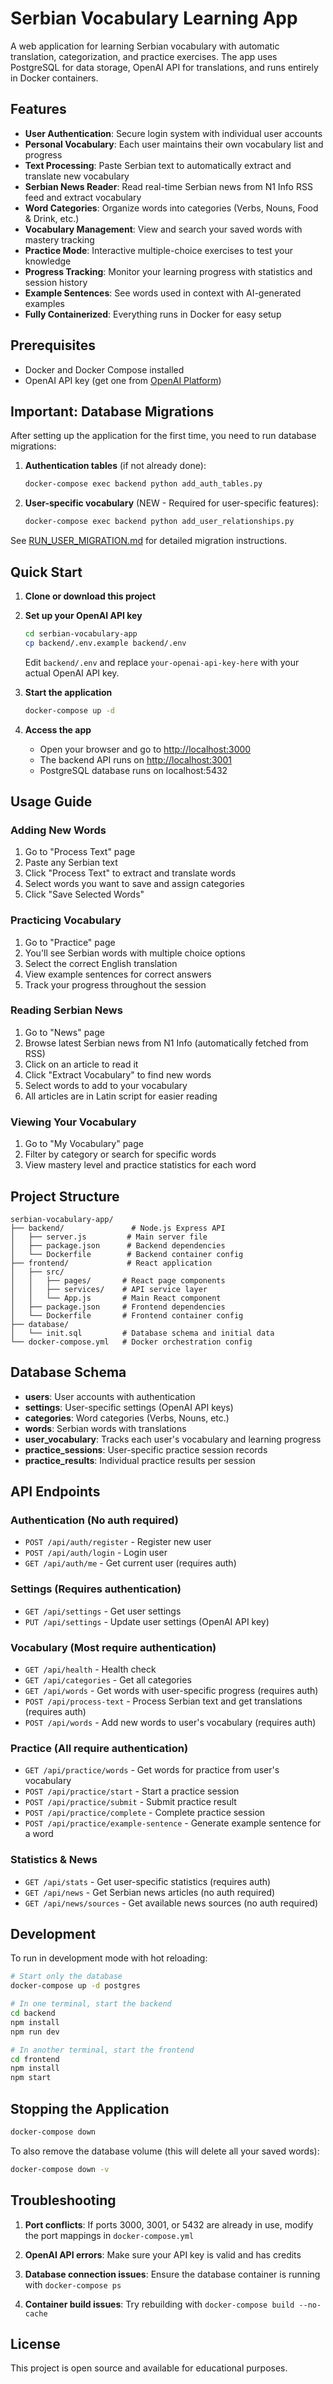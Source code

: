 # Serbian Vocabulary Learning App

A web application for learning Serbian vocabulary with automatic translation, categorization, and practice exercises. The app uses PostgreSQL for data storage, OpenAI API for translations, and runs entirely in Docker containers.

## Features

- **User Authentication**: Secure login system with individual user accounts
- **Personal Vocabulary**: Each user maintains their own vocabulary list and progress
- **Text Processing**: Paste Serbian text to automatically extract and translate new vocabulary
- **Serbian News Reader**: Read real-time Serbian news from N1 Info RSS feed and extract vocabulary
- **Word Categories**: Organize words into categories (Verbs, Nouns, Food & Drink, etc.)
- **Vocabulary Management**: View and search your saved words with mastery tracking
- **Practice Mode**: Interactive multiple-choice exercises to test your knowledge
- **Progress Tracking**: Monitor your learning progress with statistics and session history
- **Example Sentences**: See words used in context with AI-generated examples
- **Fully Containerized**: Everything runs in Docker for easy setup

## Prerequisites

- Docker and Docker Compose installed
- OpenAI API key (get one from [OpenAI Platform](https://platform.openai.com/api-keys))

## Important: Database Migrations

After setting up the application for the first time, you need to run database migrations:

1. **Authentication tables** (if not already done):

   ```bash
   docker-compose exec backend python add_auth_tables.py
   ```

2. **User-specific vocabulary** (NEW - Required for user-specific features):

   ```bash
   docker-compose exec backend python add_user_relationships.py
   ```

See [RUN_USER_MIGRATION.md](RUN_USER_MIGRATION.md) for detailed migration instructions.

## Quick Start

1. **Clone or download this project**

2. **Set up your OpenAI API key**

   ```bash
   cd serbian-vocabulary-app
   cp backend/.env.example backend/.env
   ```

   Edit `backend/.env` and replace `your-openai-api-key-here` with your actual OpenAI API key.

3. **Start the application**

   ```bash
   docker-compose up -d
   ```

4. **Access the app**
   - Open your browser and go to <http://localhost:3000>
   - The backend API runs on <http://localhost:3001>
   - PostgreSQL database runs on localhost:5432

## Usage Guide

### Adding New Words

1. Go to "Process Text" page
2. Paste any Serbian text
3. Click "Process Text" to extract and translate words
4. Select words you want to save and assign categories
5. Click "Save Selected Words"

### Practicing Vocabulary

1. Go to "Practice" page
2. You'll see Serbian words with multiple choice options
3. Select the correct English translation
4. View example sentences for correct answers
5. Track your progress throughout the session

### Reading Serbian News

1. Go to "News" page
2. Browse latest Serbian news from N1 Info (automatically fetched from RSS)
3. Click on an article to read it
4. Click "Extract Vocabulary" to find new words
5. Select words to add to your vocabulary
6. All articles are in Latin script for easier reading

### Viewing Your Vocabulary

1. Go to "My Vocabulary" page
2. Filter by category or search for specific words
3. View mastery level and practice statistics for each word

## Project Structure

```
serbian-vocabulary-app/
├── backend/               # Node.js Express API
│   ├── server.js         # Main server file
│   ├── package.json      # Backend dependencies
│   └── Dockerfile        # Backend container config
├── frontend/             # React application
│   ├── src/
│   │   ├── pages/       # React page components
│   │   ├── services/    # API service layer
│   │   └── App.js       # Main React component
│   ├── package.json     # Frontend dependencies
│   └── Dockerfile       # Frontend container config
├── database/
│   └── init.sql         # Database schema and initial data
└── docker-compose.yml   # Docker orchestration config
```

## Database Schema

- **users**: User accounts with authentication
- **settings**: User-specific settings (OpenAI API keys)
- **categories**: Word categories (Verbs, Nouns, etc.)
- **words**: Serbian words with translations
- **user_vocabulary**: Tracks each user's vocabulary and learning progress
- **practice_sessions**: User-specific practice session records
- **practice_results**: Individual practice results per session

## API Endpoints

### Authentication (No auth required)

- `POST /api/auth/register` - Register new user
- `POST /api/auth/login` - Login user
- `GET /api/auth/me` - Get current user (requires auth)

### Settings (Requires authentication)

- `GET /api/settings` - Get user settings
- `PUT /api/settings` - Update user settings (OpenAI API key)

### Vocabulary (Most require authentication)

- `GET /api/health` - Health check
- `GET /api/categories` - Get all categories
- `GET /api/words` - Get words with user-specific progress (requires auth)
- `POST /api/process-text` - Process Serbian text and get translations (requires auth)
- `POST /api/words` - Add new words to user's vocabulary (requires auth)

### Practice (All require authentication)

- `GET /api/practice/words` - Get words for practice from user's vocabulary
- `POST /api/practice/start` - Start a practice session
- `POST /api/practice/submit` - Submit practice result
- `POST /api/practice/complete` - Complete practice session
- `POST /api/practice/example-sentence` - Generate example sentence for a word

### Statistics & News

- `GET /api/stats` - Get user-specific statistics (requires auth)
- `GET /api/news` - Get Serbian news articles (no auth required)
- `GET /api/news/sources` - Get available news sources (no auth required)

## Development

To run in development mode with hot reloading:

```bash
# Start only the database
docker-compose up -d postgres

# In one terminal, start the backend
cd backend
npm install
npm run dev

# In another terminal, start the frontend
cd frontend
npm install
npm start
```

## Stopping the Application

```bash
docker-compose down
```

To also remove the database volume (this will delete all your saved words):

```bash
docker-compose down -v
```

## Troubleshooting

1. **Port conflicts**: If ports 3000, 3001, or 5432 are already in use, modify the port mappings in `docker-compose.yml`

2. **OpenAI API errors**: Make sure your API key is valid and has credits

3. **Database connection issues**: Ensure the database container is running with `docker-compose ps`

4. **Container build issues**: Try rebuilding with `docker-compose build --no-cache`

## License

This project is open source and available for educational purposes.
